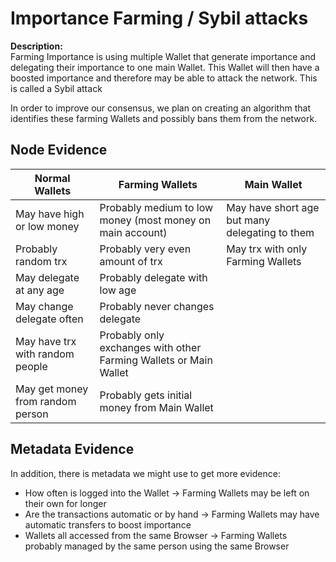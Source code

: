 # Importance Farming / Sybil attacks

**Description:** <br>
Farming Importance is using multiple Wallet that generate importance and delegating their importance to one main Wallet. This Wallet will then have a boosted importance and therefore may be able to attack the network. This is called a Sybil attack

In order to improve our consensus, we plan on creating an algorithm that identifies these farming Wallets and possibly bans them from the network.

## Node Evidence

| Normal Wallets                   | Farming Wallets                                                   | Main Wallet                                    |
| -------------------------------- | ----------------------------------------------------------------- | ---------------------------------------------- |
| May have high or low money       | Probably medium to low money (most money on main account)         | May have short age but many delegating to them |
| Probably random trx              | Probably very even amount of trx                                  | May trx with only Farming Wallets              |
| May delegate at any age          | Probably delegate with low age                                    |                                                |
| May change delegate often        | Probably never changes delegate                                   |                                                |
| May have trx with random people  | Probably only exchanges with other Farming Wallets or Main Wallet |                                                |
| May get money from random person | Probably gets initial money from Main Wallet                      |                                                |

## Metadata Evidence

In addition, there is metadata we might use to get more evidence:

- How often is logged into the Wallet -> Farming Wallets may be left on their own for longer
- Are the transactions automatic or by hand -> Farming Wallets may have automatic transfers to boost importance
- Wallets all accessed from the same Browser -> Farming Wallets probably managed by the same person using the same Browser
